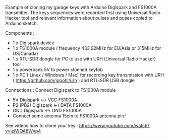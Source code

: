 Example of cloning my garage keys with Arduino Digispark and FS1000A transmitter. 
The keys sequences were recorded first using Universal Radio Hacker tool and relevant information about pulses  and puses copied to Arduino sketch. 


Components :
- 1 x Digispark device
- 1 x FS1000A module ( frequency 433,92MHz for EU/Asia or 315MHz for US/Canada)
- 1 x RTL-SDR dongle for PC to use with URH (Universal Radio Hacker) tool
- 1 x powerbank 5V to power clonned keyfob
- 1 x PC ( Linux / Windows / Mac) for recording key transmission with URH ( https://github.com/jopohl/urh ) and RTL-SDR USB dongle 

Connections :
Connect Digispark to FS1000A module
- 5V Digispark <-> VCC FS1000A
- P2 (PB2) Digispark <-) DATA FS1000A
- GND Digispark <-> GND FS1000A
- Connect some antenna 15cm to FS1000A antenna pin !

See videos how to clone your key : https://www.youtube.com/watch?v=jziWQA8Wvp4

